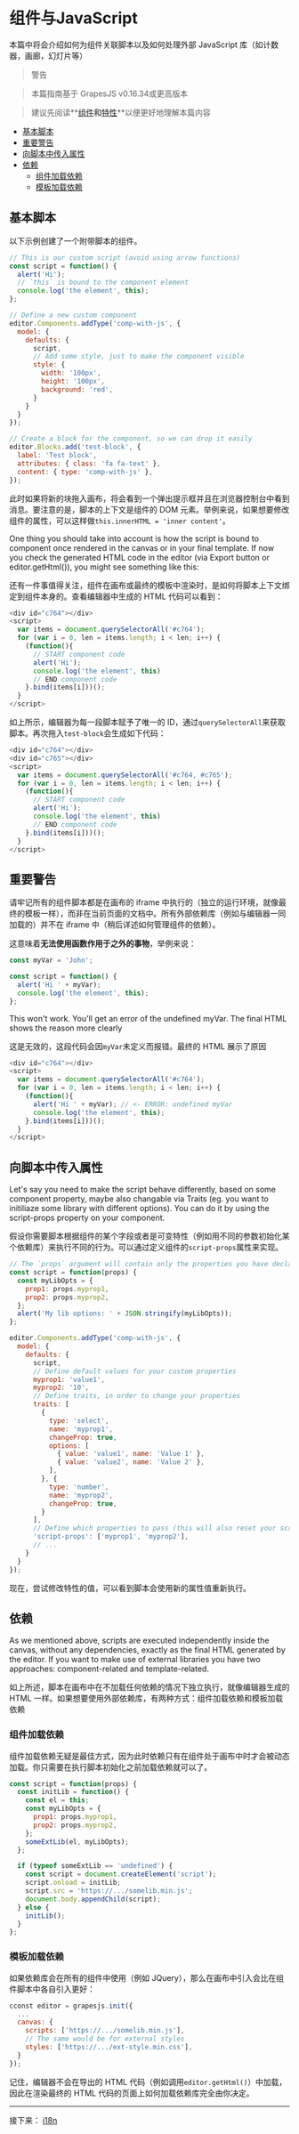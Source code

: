# 组件与JavaScript

本篇中将会介绍如何为组件关联脚本以及如何处理外部 JavaScript 库（如计数器，画廊，幻灯片等）

> 警告

> 本篇指南基于 GrapesJS v0.16.34或更高版本

> 建议先阅读**[组件](./3.组件.md)**和**[特性](./6.特性.md)**以便更好地理解本篇内容

* [基本脚本](#基本脚本)
* [重要警告](#重要警告)
* [向脚本中传入属性](#向脚本中传入属性)
* [依赖](#依赖)
  * [组件加载依赖](#组件加载依赖)
  * [模板加载依赖](#模板加载依赖)

## 基本脚本

以下示例创建了一个附带脚本的组件。



```js
// This is our custom script (avoid using arrow functions)
const script = function() {
  alert('Hi');
  // `this` is bound to the component element
  console.log('the element', this);
};

// Define a new custom component
editor.Components.addType('comp-with-js', {
  model: {
    defaults: {
      script,
      // Add some style, just to make the component visible
      style: {
        width: '100px',
        height: '100px',
        background: 'red',
      }
    }
  }
});

// Create a block for the component, so we can drop it easily
editor.Blocks.add('test-block', {
  label: 'Test block',
  attributes: { class: 'fa fa-text' },
  content: { type: 'comp-with-js' },
});
```

此时如果将新的块拖入画布，将会看到一个弹出提示框并且在浏览器控制台中看到消息。要注意的是，脚本的上下文是组件的 DOM 元素。举例来说，如果想要修改组件的属性，可以这样做```this.innerHTML = 'inner content'```。

One thing you should take into account is how the script is bound to component once rendered in the canvas or in your final template. If now you check the generated HTML code in the editor (via Export button or editor.getHtml()), you might see something like this:

还有一件事值得关注，组件在画布或最终的模板中渲染时，是如何将脚本上下文绑定到组件本身的。查看编辑器中生成的 HTML 代码可以看到：



```js
<div id="c764"></div>
<script>
  var items = document.querySelectorAll('#c764');
  for (var i = 0, len = items.length; i < len; i++) {
    (function(){
      // START component code
      alert('Hi');
      console.log('the element', this)
      // END component code
    }.bind(items[i]))();
  }
</script>
```

如上所示，编辑器为每一段脚本赋予了唯一的 ID，通过```querySelectorAll```来获取脚本。再次拖入```test-block```会生成如下代码：



```js
<div id="c764"></div>
<div id="c765"></div>
<script>
  var items = document.querySelectorAll('#c764, #c765');
  for (var i = 0, len = items.length; i < len; i++) {
    (function(){
      // START component code
      alert('Hi');
      console.log('the element', this)
      // END component code
    }.bind(items[i]))();
  }
</script>
```

## 重要警告

请牢记所有的组件脚本都是在画布的 iframe 中执行的（独立的运行环境，就像最终的模板一样），而非在当前页面的文档中。所有外部依赖库（例如与编辑器一同加载的）并不在 iframe 中（稍后详述如何管理组件的依赖）。

这意味着**无法使用函数作用于之外的事物**，举例来说：



```js
const myVar = 'John';

const script = function() {
  alert('Hi ' + myVar);
  console.log('the element', this);
};
```

This won't work. You'll get an error of the undefined myVar. The final HTML shows the reason more clearly

这是无效的，这段代码会因```myVar```未定义而报错。最终的 HTML 展示了原因



```js
<div id="c764"></div>
<script>
  var items = document.querySelectorAll('#c764');
  for (var i = 0, len = items.length; i < len; i++) {
    (function(){
      alert('Hi ' + myVar); // <- ERROR: undefined myVar
      console.log('the element', this);
    }.bind(items[i]))();
  }
</script>
```

## 向脚本中传入属性

Let's say you need to make the script behave differently, based on some component property, maybe also changable via Traits (eg. you want to initiliaze some library with different options). You can do it by using the script-props property on your component.

假设你需要脚本根据组件的某个字段或者是可变特性（例如用不同的参数初始化某个依赖库）来执行不同的行为。可以通过定义组件的```script-props```属性来实现。



```js
// The `props` argument will contain only the properties you have declared in `script-props`
const script = function(props) {
  const myLibOpts = {
    prop1: props.myprop1,
    prop2: props.myprop2,
  };
  alert('My lib options: ' + JSON.stringify(myLibOpts));
};

editor.Components.addType('comp-with-js', {
  model: {
    defaults: {
      script,
      // Define default values for your custom properties
      myprop1: 'value1',
      myprop2: '10',
      // Define traits, in order to change your properties
      traits: [
        {
          type: 'select',
          name: 'myprop1',
          changeProp: true,
          options: [
            { value: 'value1', name: 'Value 1' },
            { value: 'value2', name: 'Value 2' },
          ],
        }, {
          type: 'number',
          name: 'myprop2',
          changeProp: true,
        }
      ],
      // Define which properties to pass (this will also reset your script on their changes)
      'script-props': ['myprop1', 'myprop2'],
      // ...
    }
  }
});
```

现在，尝试修改特性的值，可以看到脚本会使用新的属性值重新执行。

## 依赖

As we mentioned above, scripts are executed independently inside the canvas, without any dependencies, exactly as the final HTML generated by the editor. If you want to make use of external libraries you have two approaches: component-related and template-related.

如上所述，脚本在画布中在不加载任何依赖的情况下独立执行，就像编辑器生成的 HTML 一样。如果想要使用外部依赖库，有两种方式：组件加载依赖和模板加载依赖

### 组件加载依赖

组件加载依赖无疑是最佳方式，因为此时依赖只有在组件处于画布中时才会被动态加载。你只需要在执行脚本初始化之前加载依赖就可以了。



```js
const script = function(props) {
  const initLib = function() {
    const el = this;
    const myLibOpts = {
      prop1: props.myprop1,
      prop2: props.myprop2,
    };
    someExtLib(el, myLibOpts);
  };

  if (typeof someExtLib == 'undefined') {
    const script = document.createElement('script');
    script.onload = initLib;
    script.src = 'https://.../somelib.min.js';
    document.body.appendChild(script);
  } else {
    initLib();
  }
};
```

### 模板加载依赖

如果依赖库会在所有的组件中使用（例如 JQuery），那么在画布中引入会比在组件脚本中各自引入更好：



```js
cconst editor = grapesjs.init({
  ...
  canvas: {
    scripts: ['https://.../somelib.min.js'],
    // The same would be for external styles
    styles: ['https://.../ext-style.min.css'],
  }
});
```

记住，编辑器不会在导出的 HTML 代码（例如调用```editor.getHtml()```）中加载，因此在渲染最终的 HTML 代码的页面上如何加载依赖库完全由你决定。

-----

接下来： [i18n]()